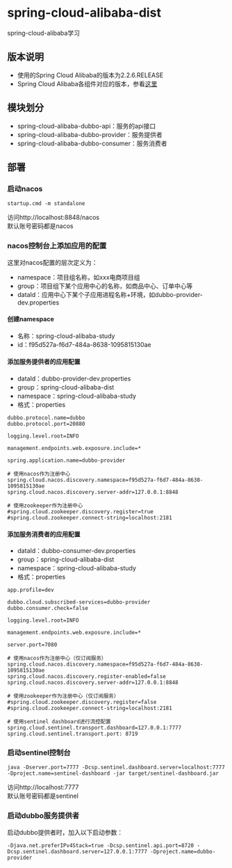 # spring-cloud-alibaba-dist
spring-cloud-alibaba学习

## 版本说明
* 使用的Spring Cloud Alibaba的版本为2.2.6.RELEASE
* Spring Cloud Alibaba各组件对应的版本，参看[这里](https://github.com/alibaba/spring-cloud-alibaba/wiki/%E7%89%88%E6%9C%AC%E8%AF%B4%E6%98%8E)

## 模块划分
* spring-cloud-alibaba-dubbo-api：服务的api接口
* spring-cloud-alibaba-dubbo-provider：服务提供者
* spring-cloud-alibaba-dubbo-consumer：服务消费者

## 部署
### 启动nacos 
```text
startup.cmd -m standalone
```
访问http://localhost:8848/nacos  
默认账号密码都是nacos
          
### nacos控制台上添加应用的配置
这里对nacos配置的层次定义为： 
* namespace：项目组名称，如xxx电商项目组 
* group：项目组下某个应用中心的名称，如商品中心、订单中心等
* dataId：应用中心下某个子应用进程名称+环境，如dubbo-provider-dev.properties 

#### 创建namespace 
* 名称：spring-cloud-alibaba-study 
* id：f95d527a-f6d7-484a-8638-1095815130ae

#### 添加服务提供者的应用配置 
* dataId：dubbo-provider-dev.properties 
* group：spring-cloud-alibaba-dist 
* namespace：spring-cloud-alibaba-study 
* 格式：properties 
```text
dubbo.protocol.name=dubbo
dubbo.protocol.port=20880

logging.level.root=INFO

management.endpoints.web.exposure.include=*

spring.application.name=dubbo-provider

# 使用nacos作为注册中心
spring.cloud.nacos.discovery.namespace=f95d527a-f6d7-484a-8638-1095815130ae
spring.cloud.nacos.discovery.server-addr=127.0.0.1:8848

# 使用zookeeper作为注册中心
#spring.cloud.zookeeper.discovery.register=true
#spring.cloud.zookeeper.connect-string=localhost:2181
```

#### 添加服务消费者的应用配置 
* dataId：dubbo-consumer-dev.properties 
* group：spring-cloud-alibaba-dist 
* namespace：spring-cloud-alibaba-study
* 格式：properties 
```text
app.profile=dev

dubbo.cloud.subscribed-services=dubbo-provider
dubbo.consumer.check=false

logging.level.root=INFO

management.endpoints.web.exposure.include=*

server.port=7080

# 使用nacos作为注册中心（仅订阅服务）
spring.cloud.nacos.discovery.namespace=f95d527a-f6d7-484a-8638-1095815130ae
spring.cloud.nacos.discovery.register-enabled=false
spring.cloud.nacos.discovery.server-addr=127.0.0.1:8848

# 使用zookeeper作为注册中心（仅订阅服务）
#spring.cloud.zookeeper.discovery.register=false
#spring.cloud.zookeeper.connect-string=localhost:2181

# 使用sentinel dashboard进行流控配置
spring.cloud.sentinel.transport.dashboard=127.0.0.1:7777
spring.cloud.sentinel.transport.port: 8719
```

### 启动sentinel控制台
```text
java -Dserver.port=7777 -Dcsp.sentinel.dashboard.server=localhost:7777 -Dproject.name=sentinel-dashboard -jar target/sentinel-dashboard.jar
```
访问http://localhost:7777  
默认账号密码都是sentinel

### 启动dubbo服务提供者
启动dubbo提供者时，加入以下启动参数：
```text
-Djava.net.preferIPv4Stack=true -Dcsp.sentinel.api.port=8720 -Dcsp.sentinel.dashboard.server=127.0.0.1:7777 -Dproject.name=dubbo-provider
```